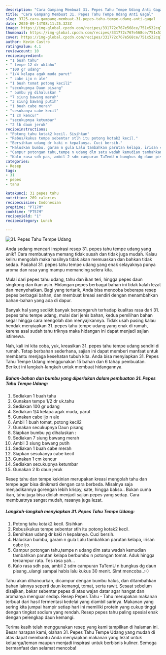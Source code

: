 ```yaml
---
description: "Cara Gampang Membuat 31. Pepes Tahu Tempe Udang Anti Gagal"
title: "Cara Gampang Membuat 31. Pepes Tahu Tempe Udang Anti Gagal"
slug: 3725-cara-gampang-membuat-31-pepes-tahu-tempe-udang-anti-gagal
date: 2020-09-14T08:11:25.323Z
image: https://img-global.cpcdn.com/recipes/331772c767e568ce/751x532cq70/31-pepes-tahu-tempe-udang-foto-resep-utama.jpg
thumbnail: https://img-global.cpcdn.com/recipes/331772c767e568ce/751x532cq70/31-pepes-tahu-tempe-udang-foto-resep-utama.jpg
cover: https://img-global.cpcdn.com/recipes/331772c767e568ce/751x532cq70/31-pepes-tahu-tempe-udang-foto-resep-utama.jpg
author: Kevin Castro
ratingvalue: 4.1
reviewcount: 10
recipeingredient:
- "1 buah tahu"
- " tempe 12 dr uktahu"
- "100 gr udang"
- "1/4 kelapa agak muda parut"
- " cabe ijo n ale"
- "1 buah tomat potong kecil2"
- "secukupnya Daun pisang"
- " bumbu yg dihaluskan "
- "7 siung bawang merah"
- "3 siung bawang putih"
- "1 buah cabe merah"
- "sesukanya cabe kecil"
- "1 cm kencur"
- "secukupnya ketumbar"
- "2 lb daun jeruk"
recipeinstructions:
- "Potong tahu kotak2 kecil. Sisihkan"
- "Rebus/kukus tempe sebentar stlh itu potong kotak2 kecil."
- "Bersihkan udang dr kaki n kepalanya. Cuci bersih."
- "Haluskan bumbu, garam n gula Lalu tambahkan parutan kelapa, irisan cabe ijo."
- "Campur potongan tahu,tempe n udang dlm satu wadah kemudian tambahkan parutan kelapa berbumbu n potongan tomat. Aduk hingga tercampur rata. Tes rasa yah..."
- "Kalo rasa sdh pas, ambil 2 sdm campuran TaTemU n bungkus dg daun pisang..ulangi sampai habis lalu kukus 30 menit. Slmt mencoba..:-)"
categories:
- Resep
tags:
- 31
- pepes
- tahu

katakunci: 31 pepes tahu 
nutrition: 269 calories
recipecuisine: Indonesian
preptime: "PT17M"
cooktime: "PT57M"
recipeyield: "1"
recipecategory: Lunch

---
```



![31. Pepes Tahu Tempe Udang](https://img-global.cpcdn.com/recipes/331772c767e568ce/751x532cq70/31-pepes-tahu-tempe-udang-foto-resep-utama.jpg)

Anda sedang mencari inspirasi resep 31. pepes tahu tempe udang yang unik? Cara membuatnya memang tidak susah dan tidak juga mudah. Kalau keliru mengolah maka hasilnya tidak akan memuaskan dan bahkan tidak sedap. Padahal 31. pepes tahu tempe udang yang enak selayaknya punya aroma dan rasa yang mampu memancing selera kita.

Mulai dari pepes tahu udang, tahu dan ikan teri, hingga pepes daun singkong dan ikan asin. Hidangan pepes berbagai bahan ini tidak kalah lezat dan menyehatkan. Bagi yang tertarik, Anda bisa mencoba beberapa resep pepes berbagai bahan, dan membuat kreasi sendiri dengan menambahkan bahan-bahan yang ada di dapur.

Banyak hal yang sedikit banyak berpengaruh terhadap kualitas rasa dari 31. pepes tahu tempe udang, mulai dari jenis bahan, kedua pemilihan bahan segar hingga cara mengolah dan menyajikannya. Tidak usah pusing kalau hendak menyiapkan 31. pepes tahu tempe udang yang enak di rumah, karena asal sudah tahu triknya maka hidangan ini dapat menjadi sajian istimewa.


Nah, kali ini kita coba, yuk, kreasikan 31. pepes tahu tempe udang sendiri di rumah. Tetap berbahan sederhana, sajian ini dapat memberi manfaat untuk membantu menjaga kesehatan tubuh kita. Anda bisa menyiapkan 31. Pepes Tahu Tempe Udang menggunakan 15 bahan dan 6 tahap pembuatan. Berikut ini langkah-langkah untuk membuat hidangannya.

<!--inarticleads1-->

##### Bahan-bahan dan bumbu yang diperlukan dalam pembuatan 31. Pepes Tahu Tempe Udang:

1. Sediakan 1 buah tahu
1. Gunakan  tempe 1/2 dr uk.tahu
1. Sediakan 100 gr udang
1. Sediakan 1/4 kelapa agak muda, parut
1. Gunakan  cabe ijo n ale
1. Ambil 1 buah tomat, potong kecil2
1. Gunakan secukupnya Daun pisang
1. Siapkan  bumbu yg dihaluskan :
1. Sediakan 7 siung bawang merah
1. Ambil 3 siung bawang putih
1. Sediakan 1 buah cabe merah
1. Siapkan sesukanya cabe kecil
1. Gunakan 1 cm kencur
1. Sediakan secukupnya ketumbar
1. Gunakan 2 lb daun jeruk


Resep tahu dan tempe kekinian merupakan kreasi mengolah tahu dan tempe agar bisa dinikmati dengan cara berbeda. Misalnya saja menjadikannya gorengan lebih krispy, sate, hingga bakso.. Bukan cuma ikan, tahu juga bisa diolah menjadi sajian pepes yang sedap. Cara membuatnya sangat mudah, rasanya juga lezat. 

<!--inarticleads2-->

##### Langkah-langkah menyiapkan 31. Pepes Tahu Tempe Udang:

1. Potong tahu kotak2 kecil. Sisihkan
1. Rebus/kukus tempe sebentar stlh itu potong kotak2 kecil.
1. Bersihkan udang dr kaki n kepalanya. Cuci bersih.
1. Haluskan bumbu, garam n gula Lalu tambahkan parutan kelapa, irisan cabe ijo.
1. Campur potongan tahu,tempe n udang dlm satu wadah kemudian tambahkan parutan kelapa berbumbu n potongan tomat. Aduk hingga tercampur rata. Tes rasa yah...
1. Kalo rasa sdh pas, ambil 2 sdm campuran TaTemU n bungkus dg daun pisang..ulangi sampai habis lalu kukus 30 menit. Slmt mencoba..:-)


Tahu akan dihancurkan, dicampur dengan bumbu halus, dan ditambahkan bahan lainnya seperti daun kemangi, tomat, serta rawit. Sesaat sebelum disajikan, bakar sebentar pepes di atas wajan datar agar hangat dan aromanya menguar sedap. Resep Pepes Tahu - Tahu merupakan makanan terbuat dari hasil fermentasi kedelai yang diambil sarinya. Makanan yang sering kita jumpai hampir setiap hari ini memiliki protein yang cukup tinggi dengan tingkat sodium yang rendah. Resep pepes tahu paling spesial enak dengan pelengkap daun kemangi. 

Terima kasih telah menggunakan resep yang kami tampilkan di halaman ini. Besar harapan kami, olahan 31. Pepes Tahu Tempe Udang yang mudah di atas dapat membantu Anda menyiapkan makanan yang lezat untuk keluarga/teman maupun menjadi inspirasi untuk berbisnis kuliner. Semoga bermanfaat dan selamat mencoba!
